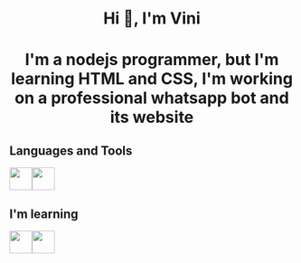 # <h1 align="center">Hi 👋, I'm Vini</h1>

# <p align="center">I'm a nodejs programmer, but I'm learning HTML and CSS, I'm working on a professional whatsapp bot and its website</p>

## Languages and Tools
<img src="https://cdn.jsdelivr.net/gh/devicons/devicon/icons/nodejs/nodejs-original.svg" width=40 height=40/><img src="https://cdn.jsdelivr.net/gh/devicons/devicon/icons/javascript/javascript-original.svg" width=40 height=40/>

## I'm learning
<img src="https://cdn.jsdelivr.net/gh/devicons/devicon/icons/html5/html5-original.svg" width=40 height=40/><img src="https://cdn.jsdelivr.net/gh/devicons/devicon/icons/css3/css3-original.svg" width=40 height=40/>

                   
          

